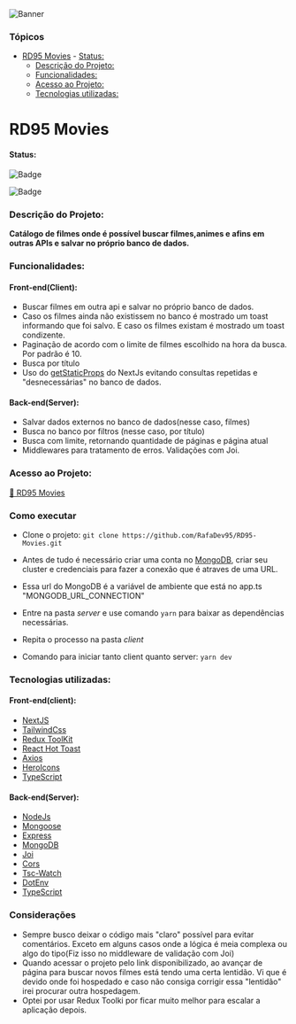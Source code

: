 <img src='https://ik.imagekit.io/b5di91ako/project-logo_1_.png?ik-sdk-version=javascript-1.4.3&updatedAt=1669036120104' alt='Banner'/>





### Tópicos
- [RD95 Movies](#rd95-movies)
      - [Status:](#status)
    - [Descrição do Projeto:](#descrição-do-projeto)
    - [Funcionalidades:](#funcionalidades)
    - [Acesso ao Projeto:](#acesso-ao-projeto)
    - [Tecnologias utilizadas:](#tecnologias-utilizadas)

# RD95 Movies


#### Status:
![Badge](https://img.shields.io/static/v1?label=Desafio&message=Conclu%C3%ADdo&color=%3CCOLOR%3E)

![Badge](https://img.shields.io/static/v1?label=Projeto&message=Desenvolvimento&color=yellow)

### Descrição do Projeto:

**Catálogo de filmes onde é possível buscar filmes,animes e afins em outras APIs e salvar no próprio banco de dados.**



### Funcionalidades:

#### Front-end(Client):
* Buscar filmes em outra api e salvar no próprio banco de dados.
* Caso os filmes ainda não existissem no banco é mostrado um toast informando que foi salvo. E caso os filmes existam é mostrado um toast condizente.
* Paginação de acordo com o limite de filmes escolhido na hora da busca. Por padrão é 10. 
* Busca por título
* Uso do [getStaticProps](https://nextjs.org/docs/basic-features/data-fetching/get-static-props) do NextJs evitando consultas repetidas e "desnecessárias" no banco de dados.

#### Back-end(Server):

* Salvar dados externos no banco de dados(nesse caso, filmes)
* Busca no banco por filtros (nesse caso, por título)
* Busca com limite, retornando quantidade de páginas e página atual
* Middlewares para tratamento de erros. Validações com Joi.

### Acesso ao Projeto:

[🔗 RD95 Movies](https://rd95-movies-client.vercel.app/)


### Como executar

* Clone o projeto: ``` git clone https://github.com/RafaDev95/RD95-Movies.git ```

* Antes de tudo é necessário criar uma conta no [MongoDB](https://www.mongodb.com/), criar seu cluster e credenciais para fazer a conexão que é atraves de uma URL.
* Essa url do MongoDB é a variável de ambiente que está no app.ts "MONGODB_URL_CONNECTION"

* Entre na pasta *server* e use comando ```yarn``` para baixar as dependências necessárias.
* Repita o processo na pasta *client*
* Comando para iniciar tanto client quanto server: ```yarn dev```

### Tecnologias utilizadas:

#### Front-end(client):
* [NextJS](https://nextjs.org/)
* [TailwindCss](https://tailwindcss.com/)
* [Redux ToolKit](https://redux-toolkit.js.org/usage/usage-with-typescript)
* [React Hot Toast](https://react-hot-toast.com/)
* [Axios](https://axios-http.com/ptbr/docs/intro)
* [HeroIcons](https://heroicons.com/)
* [TypeScript](https://www.typescriptlang.org/)

#### Back-end(Server):
* [NodeJs](https://nodejs.org/en/)
* [Mongoose](https://mongoosejs.com/)
* [Express](https://expressjs.com/pt-br/)
* [MongoDB](https://www.mongodb.com/)
* [Joi](https://joi.dev/)
* [Cors](https://www.npmjs.com/package/cors)
* [Tsc-Watch](https://www.npmjs.com/package/tsc-watch)
* [DotEnv](https://www.npmjs.com/package/dotenv)
* [TypeScript](https://www.typescriptlang.org/)

### Considerações
* Sempre busco deixar o código mais "claro" possível para evitar comentários. Exceto em alguns casos onde a lógica é meia complexa ou algo do tipo(Fiz isso no middleware de validação com Joi)
* Quando acessar o projeto pelo link disponibilizado, ao avançar de página para buscar novos filmes está tendo uma certa lentidão. Vi que é devido onde foi hospedado e caso não consiga corrigir essa "lentidão" irei procurar outra hospedagem.
* Optei por usar Redux Toolki por ficar muito melhor para escalar a aplicação depois.

